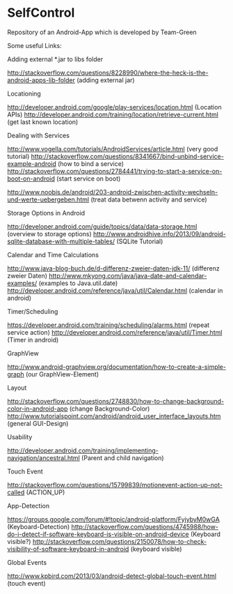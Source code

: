 # SelfControl
Repository of an Android-App which is developed by Team-Green

Some useful Links:

Adding external *.jar to libs folder

http://stackoverflow.com/questions/8228990/where-the-heck-is-the-android-apps-lib-folder (adding external jar)

Locationing

http://developer.android.com/google/play-services/location.html (Location APIs)
http://developer.android.com/training/location/retrieve-current.html (get last known location)

Dealing with Services

http://www.vogella.com/tutorials/AndroidServices/article.html (very good tutorial)
http://stackoverflow.com/questions/8341667/bind-unbind-service-example-android (how to bind a service)
http://stackoverflow.com/questions/2784441/trying-to-start-a-service-on-boot-on-android (start service on boot)

http://www.noobis.de/android/203-android-zwischen-activity-wechseln-und-werte-uebergeben.html (treat data betwenn activity and service)

Storage Options in Android

http://developer.android.com/guide/topics/data/data-storage.html (overview to storage options)
http://www.androidhive.info/2013/09/android-sqlite-database-with-multiple-tables/ (SQLite Tutorial)

Calendar and Time Calculations

http://www.java-blog-buch.de/d-differenz-zweier-daten-jdk-11/ (differenz zweier Daten)
http://www.mkyong.com/java/java-date-and-calendar-examples/ (examples to Java.util.date)
http://developer.android.com/reference/java/util/Calendar.html (calendar in android)

Timer/Scheduling

https://developer.android.com/training/scheduling/alarms.html (repeat service action)
http://developer.android.com/reference/java/util/Timer.html (Timer in android)

GraphView

http://www.android-graphview.org/documentation/how-to-create-a-simple-graph (our GraphView-Element)

Layout

http://stackoverflow.com/questions/2748830/how-to-change-background-color-in-android-app (change Background-Color)
http://www.tutorialspoint.com/android/android_user_interface_layouts.htm (general GUI-Design)

Usability

http://developer.android.com/training/implementing-navigation/ancestral.html (Parent and child navigation)

Touch Event

http://stackoverflow.com/questions/15799839/motionevent-action-up-not-called (ACTION_UP)

App-Detection

https://groups.google.com/forum/#!topic/android-platform/FyjybyM0wGA (Keyboard-Detection)
http://stackoverflow.com/questions/4745988/how-do-i-detect-if-software-keyboard-is-visible-on-android-device (Keyboard visible?)
http://stackoverflow.com/questions/2150078/how-to-check-visibility-of-software-keyboard-in-android (keyboard visible)

Global Events

http://www.kpbird.com/2013/03/android-detect-global-touch-event.html (touch event)


